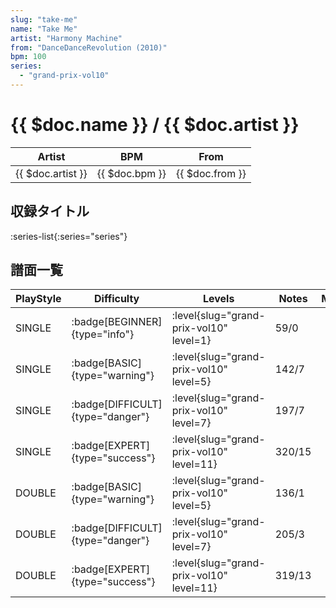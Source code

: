 ```yaml
---
slug: "take-me"
name: "Take Me"
artist: "Harmony Machine"
from: "DanceDanceRevolution (2010)"
bpm: 100
series:
  - "grand-prix-vol10"
---
```


# {{ $doc.name }} / {{ $doc.artist }}

|Artist|BPM|From|
|------|---|----|
|{{ $doc.artist }}|{{ $doc.bpm }}|{{ $doc.from }}|

## 収録タイトル

:series-list{:series="series"}

## 譜面一覧

|PlayStyle|Difficulty|Levels|Notes|Movie|
|---------|----------|------|-----|-----|
|SINGLE| :badge[BEGINNER]{type="info"}|<div class="field is-grouped is-grouped-multiline"> :level{slug="grand-prix-vol10" level=1}</div>|59/0||
|SINGLE| :badge[BASIC]{type="warning"}|<div class="field is-grouped is-grouped-multiline"> :level{slug="grand-prix-vol10" level=5}</div>|142/7||
|SINGLE| :badge[DIFFICULT]{type="danger"}|<div class="field is-grouped is-grouped-multiline"> :level{slug="grand-prix-vol10" level=7}</div>|197/7||
|SINGLE| :badge[EXPERT]{type="success"}|<div class="field is-grouped is-grouped-multiline"> :level{slug="grand-prix-vol10" level=11}</div>|320/15||
|DOUBLE| :badge[BASIC]{type="warning"}|<div class="field is-grouped is-grouped-multiline"> :level{slug="grand-prix-vol10" level=5}</div>|136/1||
|DOUBLE| :badge[DIFFICULT]{type="danger"}|<div class="field is-grouped is-grouped-multiline"> :level{slug="grand-prix-vol10" level=7}</div>|205/3||
|DOUBLE| :badge[EXPERT]{type="success"}|<div class="field is-grouped is-grouped-multiline"> :level{slug="grand-prix-vol10" level=11}</div>|319/13||
